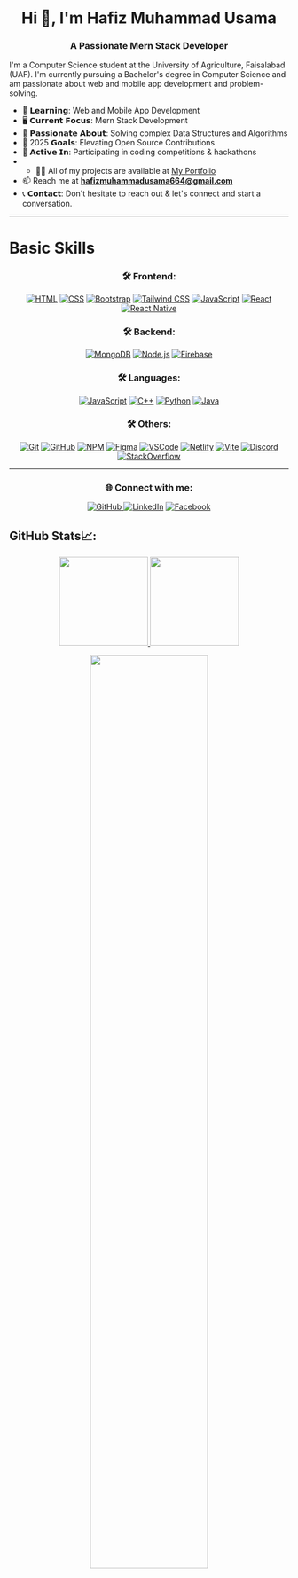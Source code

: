 <h1 align="center">Hi 👋, I'm Hafiz Muhammad Usama</h1>
<h3 align="center">A Passionate Mern Stack Developer </h3>


I'm a Computer Science student at the University of Agriculture, Faisalabad (UAF). I'm currently pursuing a Bachelor's degree in Computer Science and am passionate about web and mobile app development and problem-solving. 


- 📘 𝗟𝗲𝗮𝗿𝗻𝗶𝗻𝗴: Web and Mobile App Development
- 🖥️ 𝗖𝘂𝗿𝗿𝗲𝗻𝘁 𝗙𝗼𝗰𝘂𝘀: Mern Stack Development
- 🧠 𝗣𝗮𝘀𝘀𝗶𝗼𝗻𝗮𝘁𝗲 𝗔𝗯𝗼𝘂𝘁: Solving complex Data Structures and Algorithms
- 🥅 2025 𝗚𝗼𝗮𝗹𝘀: Elevating Open Source Contributions
- 🚀 𝗔𝗰𝘁𝗶𝘃𝗲 𝗜𝗻: Participating in coding competitions & hackathons
- - 👨‍💻 All of my projects are available at [My Portfolio](https://hafizusamaportfolio.netlify.app/)
- 📫 Reach me at **hafizmuhammadusama664@gmail.com**  
- 📞 𝗖𝗼𝗻𝘁𝗮𝗰𝘁: Don't hesitate to reach out & let's connect and start a conversation.

---

# Basic Skills


<h3 align="center">🛠️ Frontend:</h3> <p align="center"> <a href="https://github.com/usamahafiz" target="_blank"><img alt="HTML" src="https://img.shields.io/badge/HTML5-E34F26?style=for-the-badge&logo=html5&logoColor=white" /></a> <a href="https://github.com/usamahafiz" target="_blank"><img alt="CSS" src="https://img.shields.io/badge/CSS3-1572B6?style=for-the-badge&logo=css3&logoColor=white" /></a> <a href="https://getbootstrap.com" target="_blank"><img alt="Bootstrap" src="https://img.shields.io/badge/Bootstrap-563D7C?style=for-the-badge&logo=bootstrap&logoColor=white" /></a> <a href="https://tailwindcss.com/" target="_blank"><img alt="Tailwind CSS" src="https://img.shields.io/badge/Tailwind%20CSS-38B2AC?style=for-the-badge&logo=tailwindcss&logoColor=white" /></a> <a href="https://www.javascript.com/" target="_blank"><img alt="JavaScript" src="https://img.shields.io/badge/JavaScript-F7DF1E?style=for-the-badge&logo=javascript&logoColor=black" /></a> <a href="https://reactjs.org/" target="_blank"><img alt="React" src="https://img.shields.io/badge/React-61DAFB?style=for-the-badge&logo=react&logoColor=white" /></a> <a href="https://reactnative.dev/" target="_blank"><img alt="React Native" src="https://img.shields.io/badge/React%20Native-61DAFB?style=for-the-badge&logo=react&logoColor=white" /></a>  </p>

<h3 align="center">🛠️ Backend:</h3> <p align="center"> <a href="https://www.mongodb.com/" target="_blank"><img alt="MongoDB" src="https://img.shields.io/badge/MongoDB-47A248?style=for-the-badge&logo=mongodb&logoColor=white" /></a> <a href="https://nodejs.org/" target="_blank"><img alt="Node.js" src="https://img.shields.io/badge/Node.js-339933?style=for-the-badge&logo=node.js&logoColor=white" /></a> <a href="https://firebase.google.com/" target="_blank"><img alt="Firebase" src="https://img.shields.io/badge/Firebase-FFCA28?style=for-the-badge&logo=firebase&logoColor=white" /></a> </p>

<h3 align="center">🛠️ Languages:</h3> <p align="center"> <a href="https://github.com/usamahafiz" target="_blank"><img alt="JavaScript" src="https://img.shields.io/badge/JavaScript-F7DF1E?style=for-the-badge&logo=javascript&logoColor=black" /></a> <a href="https://www.cplusplus.com/" target="_blank"><img alt="C++" src="https://img.shields.io/badge/C%2B%2B-00599C?style=for-the-badge&logo=c%2B%2B&logoColor=white" /></a> <a href="https://www.python.org/" target="_blank"><img alt="Python" src="https://img.shields.io/badge/Python-3776AB?style=for-the-badge&logo=python&logoColor=white" /></a> <a href="https://www.java.com/" target="_blank"><img alt="Java" src="https://img.shields.io/badge/Java-007396?style=for-the-badge&logo=java&logoColor=white" /></a> </p>

<h3 align="center">🛠️ Others:</h3> <p align="center"> <a href="https://git-scm.com/" target="_blank"><img alt="Git" src="https://img.shields.io/badge/Git-F05032?style=for-the-badge&logo=git&logoColor=white" /></a> <a href="https://github.com/" target="_blank"><img alt="GitHub" src="https://img.shields.io/badge/GitHub-181717?style=for-the-badge&logo=github&logoColor=white" /></a> <a href="https://www.npmjs.com/" target="_blank"><img alt="NPM" src="https://img.shields.io/badge/NPM-CB3837?style=for-the-badge&logo=npm&logoColor=white" /></a> <a href="https://www.figma.com/" target="_blank"><img alt="Figma" src="https://img.shields.io/badge/Figma-F24E1E?style=for-the-badge&logo=figma&logoColor=white" /></a> <a href="https://code.visualstudio.com/" target="_blank"><img alt="VSCode" src="https://img.shields.io/badge/VSCode-007ACC?style=for-the-badge&logo=visualstudiocode&logoColor=white" /></a> <a href="https://www.netlify.com/" target="_blank"><img alt="Netlify" src="https://img.shields.io/badge/Netlify-00C7B7?style=for-the-badge&logo=netlify&logoColor=white" /></a> <a href="https://vitejs.dev/" target="_blank"><img alt="Vite" src="https://img.shields.io/badge/Vite-646CFF?style=for-the-badge&logo=vite&logoColor=white" /></a> <a href="https://discord.com/" target="_blank"><img alt="Discord" src="https://img.shields.io/badge/Discord-5865F2?style=for-the-badge&logo=discord&logoColor=white" /></a> <a href="https://stackoverflow.com/" target="_blank"><img alt="StackOverflow" src="https://img.shields.io/badge/StackOverflow-F58025?style=for-the-badge&logo=stackoverflow&logoColor=white" /></a> </p>


---

<h3 align="center">🌐 Connect with me:</h3>
<p align="center">
       <a href="https://github.com/usamahafiz" target="_blank">
    <img alt="GitHub" src="https://img.shields.io/badge/GitHub-181717?style=for-the-badge&logo=github&logoColor=white"/>
</a>
  <a href="https://www.linkedin.com/in/hafiz-usama-38a9922b0/" target="_blank"><img alt="LinkedIn" src="https://img.shields.io/badge/LinkedIn-0077B5?style=for-the-badge&logo=linkedin&logoColor=white"/></a>
  <a href="https://www.facebook.com/people/Muhammad-Usama/pfbid0Bdm5cP4EBnLG6LCKXWNS2mWkqpgjuVwK11vcbdQw6bQNmZmvJN7qnyB7pz8mDv9Dl/?mibextid=ZbWKwL" target="_blank"><img alt="Facebook" src="https://img.shields.io/badge/Facebook-1877F2?style=for-the-badge&logo=facebook&logoColor=white"/></a>
</p>


## GitHub Stats📈:
<p align="center">
    <a href="https://github.com/usamahafiz">
        <img height="160em" src="https://github-readme-stats-git-masterrstaa-rickstaa.vercel.app/api?username=usamahafiz&show_icons=true&theme=algolia&include_all_commits=true&count_private=true&hide_border=true"/>
        <img height="160em" src="https://github-readme-stats-eight-theta.vercel.app/api/top-langs/?username=usamahafiz&langs_count=12&layout=compact&theme=algolia&include_all_commits=true&count_private=true&hide_border=true" />
    </a>
</p>

<p align="center">
    <a href="https://github.com/usamahafiz"> 
        <img width="65%" src="https://github-readme-streak-stats.herokuapp.com/?user=usamahafiz&theme=algolia&hide_border=true" /> 
    </a>  
</p>

<br>

<!-- 
<div align="center">
    <a href="https://github.com/usamahafiz">
        <img src="https://quotes-github-readme.vercel.app/api?theme=dark">
    </a>
</div> 
-->
